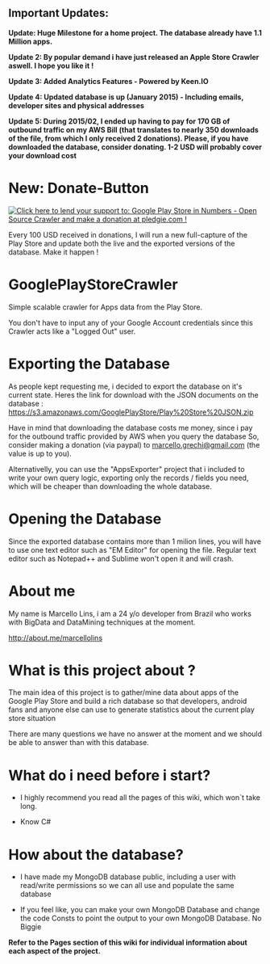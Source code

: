 Important Updates:
---------------------------------------------------------------------------

**Update: Huge Milestone for a home project. The database already have 1.1 Million apps.** 

**Update 2: By popular demand i have just released an Apple Store Crawler aswell. I hope you like it !**

**Update 3: Added Analytics Features - Powered by Keen.IO**

**Update 4: Updated database is up (January 2015) - Including emails, developer sites and physical addresses**

**Update 5: During 2015/02, I ended up having to pay for 170 GB of outbound traffic on my AWS Bill (that translates to nearly 350 downloads of the file, from which I only received 2 donations). Please, if you have downloaded the database, consider donating. 1-2 USD will probably cover your download cost**

New: Donate-Button
======================

<a href='https://pledgie.com/campaigns/28270'><img alt='Click here to lend your support to: Google Play Store in Numbers - Open Source Crawler and make a donation at pledgie.com !' src='https://pledgie.com/campaigns/28270.png?skin_name=chrome' border='0' ></a>

Every 100 USD received in donations, I will run a new full-capture of the Play Store and update both the live and the exported versions of the database. Make it happen !

GooglePlayStoreCrawler
======================

Simple scalable crawler for Apps data from the Play Store.

You don't have to input any of your Google Account credentials since this Crawler acts like a "Logged Out" user.

# Exporting the Database
As people kept requesting me, i decided to export the database on it's current state.
Heres the link for download with the JSON documents on the database : https://s3.amazonaws.com/GooglePlayStore/Play%20Store%20JSON.zip

Have in mind that downloading the database costs me money, since i pay for the outbound traffic provided by AWS when you query the database
So, consider making a donation (via paypal) to marcello.grechi@gmail.com (the value is up to you).

Alternativelly, you can use the "AppsExporter" project that i included to write your own query logic, exporting only the records / fields you need, which will be cheaper than downloading the whole database.

# Opening the Database

Since the exported database contains more than 1 milion lines, you will have to use one text editor such as "EM Editor" for opening the file. Regular text editor such as Notepad++ and Sublime won't open it and will crash.

# About me
My name is Marcello Lins, i am a 24 y/o developer from Brazil who works with BigData and DataMining techniques at the moment.

http://about.me/marcellolins

# What is this project about ? 

The main idea of this project is to gather/mine data about apps of the Google Play Store and build a rich database so that developers, android fans and anyone else can use to generate statistics about the current play store situation

There are many questions we have no answer at the moment and we should be able to answer than with this database.

# What do i need before i start?

* I highly recommend you read all the pages of this wiki, which won`t take long.

* Know C#

# How about the database?

* I have made my MongoDB database public, including a user with read/write permissions so we can all use and populate the same database

* If you feel like, you can make your own MongoDB Database and change the code Consts to point the output to your own MongoDB Database. No Biggie


**Refer to the Pages section of this wiki for individual information about each aspect of the project.**

